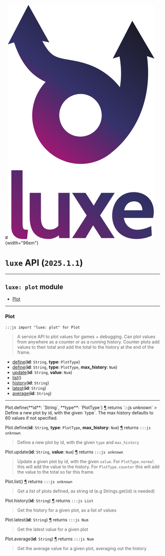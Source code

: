 #![](../../../images/luxe-dark.svg){width="96em"}

# `luxe` API (`2025.1.1`)  


---

## `luxe: plot` module

- [Plot](#plot)   

---

### Plot
`:::js import "luxe: plot" for Plot`
> A service API to plot values for games + debugging.
> Can plot values from anywhere as a counter or as a running history.
> Counter plots add values to their total and add the total to the history at the end of the frame.

- [define](#Plot.define+2)(**id**: `String`, **type**: `PlotType`)
- [define](#Plot.define+3)(**id**: `String`, **type**: `PlotType`, **max_history**: `Num`)
- [update](#Plot.update+2)(**id**: `String`, **value**: `Num`)
- [list](#Plot.list)()
- [history](#Plot.history)(**id**: `String`)
- [latest](#Plot.latest)(**id**: `String`)
- [average](#Plot.average)(**id**: `String`)

<hr/>
<endpoint module="luxe: plot" class="Plot" signature="define(id : String, type : PlotType)"></endpoint>
<signature id="Plot.define+2">Plot.define(**id**: `String`, **type**: `PlotType`)
<a class="headerlink" href="#Plot.define+2" title="Permanent link">¶</a></signature>
<span class='api_ret'>returns</span> `:::js unknown`
> Define a new plot by id, with the given `type`. The max history defaults to 60 values if not specified.   

<endpoint module="luxe: plot" class="Plot" signature="define(id : String, type : PlotType, max_history : Num)"></endpoint>
<signature id="Plot.define+3">Plot.define(**id**: `String`, **type**: `PlotType`, **max_history**: `Num`)
<a class="headerlink" href="#Plot.define+3" title="Permanent link">¶</a></signature>
<span class='api_ret'>returns</span> `:::js unknown`
> Define a new plot by id, with the given `type` and `max_history`   

<endpoint module="luxe: plot" class="Plot" signature="update(id : String, value : Num)"></endpoint>
<signature id="Plot.update+2">Plot.update(**id**: `String`, **value**: `Num`)
<a class="headerlink" href="#Plot.update+2" title="Permanent link">¶</a></signature>
<span class='api_ret'>returns</span> `:::js unknown`
> Update a given plot by id, with the given `value`. 
> For `PlotType.normal` this will add the value to the history.
> For `PlotType.counter` this will add the value to the total so far this frame.   

<endpoint module="luxe: plot" class="Plot" signature="list()"></endpoint>
<signature id="Plot.list">Plot.list()
<a class="headerlink" href="#Plot.list" title="Permanent link">¶</a></signature>
<span class='api_ret'>returns</span> `:::js unknown`
> Get a list of plots defined, as string id (e.g Strings.get(id) is needed)   

<endpoint module="luxe: plot" class="Plot" signature="history(id : String)"></endpoint>
<signature id="Plot.history">Plot.history(**id**: `String`)
<a class="headerlink" href="#Plot.history" title="Permanent link">¶</a></signature>
<span class='api_ret'>returns</span> `:::js List`
> Get the history for a given plot, as a list of values   

<endpoint module="luxe: plot" class="Plot" signature="latest(id : String)"></endpoint>
<signature id="Plot.latest">Plot.latest(**id**: `String`)
<a class="headerlink" href="#Plot.latest" title="Permanent link">¶</a></signature>
<span class='api_ret'>returns</span> `:::js Num`
> Get the latest value for a given plot   

<endpoint module="luxe: plot" class="Plot" signature="average(id : String)"></endpoint>
<signature id="Plot.average">Plot.average(**id**: `String`)
<a class="headerlink" href="#Plot.average" title="Permanent link">¶</a></signature>
<span class='api_ret'>returns</span> `:::js Num`
> Get the average value for a given plot, averaging out the history   

